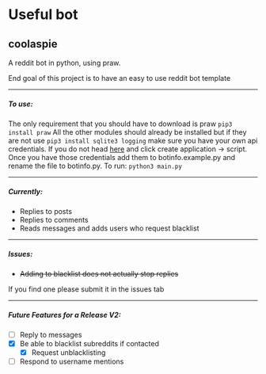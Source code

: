 # Useful bot
## coolaspie

A reddit bot in python, using praw.

End goal of this project is to have an easy to use reddit bot template

---

##### To use:
The only requirement that you should have to download is praw
   `pip3 install praw`
All the other modules should already be installed but if they are not use
`pip3 install sqlite3 logging`
make sure you have your own api credentials. If you do not head [here](https://www.reddit.com/prefs/apps "reddit apps") and click create application -> script.
Once you have those credentials add them to botinfo.example.py and rename the file to botinfo.py.
To run:
`python3 main.py`

---

##### Currently:  
* Replies to posts
* Replies to comments
* Reads messages and adds users who request blacklist

---  
  
##### Issues:
* ~~Adding to blacklist does not actually stop replies~~

If you find one please submit it in the issues tab
  
---

#####  Future Features for a Release V2:
- [ ] Reply to messages
- [x] Be able to blacklist subreddits if contacted
  - [x] Request unblacklisting
- [ ] Respond to username mentions
